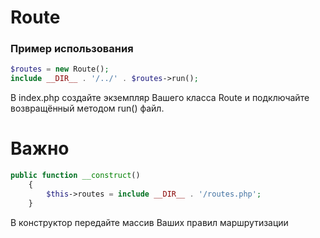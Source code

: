# Route

### Пример использования
```php
$routes = new Route();
include __DIR__ . '/../' . $routes->run();
```

В index.php создайте экземпляр Вашего класса Route и подключайте возвращённый методом
run() файл.
# Важно
```php
public function __construct()
    {
        $this->routes = include __DIR__ . '/routes.php';
    }
```
В конструктор передайте массив Ваших правил маршрутизации